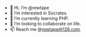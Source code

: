 - 👋 Hi, I’m @rewtape
- 👀 I’m interested in Socrates.
- 🌱 I’m currently learning PHP.
- 💞️ I’m looking to collaborate on life.
- 📫 Reach me @rewtape@126.com.

<!---
rewtape/rewtape is a ✨ special ✨ repository because its `README.md` (this file) appears on your GitHub profile.
You can click the Preview link to take a look at your changes.
--->
